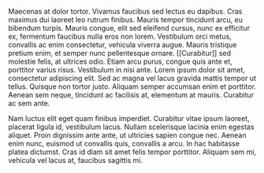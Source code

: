 Maecenas at dolor tortor. Vivamus faucibus sed lectus eu dapibus. Cras maximus dui laoreet leo rutrum finibus. Mauris tempor tincidunt arcu, eu bibendum turpis. Mauris congue, elit sed eleifend cursus, nunc ex efficitur ex, fermentum faucibus nulla eros non lorem. Vestibulum orci metus, convallis ac enim consectetur, vehicula viverra augue. Mauris tristique pretium enim, et semper nunc pellentesque ornare. [[Curabitur]] sed molestie felis, at ultrices odio. Etiam arcu purus, congue quis ante et, porttitor varius risus. Vestibulum in nisi ante. Lorem ipsum dolor sit amet, consectetur adipiscing elit. Sed ac magna vel lacus gravida mattis tempor ut tellus. Quisque non tortor justo. Aliquam semper accumsan enim et porttitor. Aenean sem neque, tincidunt ac facilisis at, elementum at mauris. Curabitur ac sem ante.

Nam luctus elit eget quam finibus imperdiet. Curabitur vitae ipsum laoreet, placerat ligula id, vestibulum lacus. Nullam scelerisque lacinia enim egestas aliquet. Proin dignissim ante ante, ut ultricies sapien congue nec. Aenean enim nunc, euismod ut convallis quis, convallis a arcu. In hac habitasse platea dictumst. Cras id diam sit amet felis tempor porttitor. Aliquam sem mi, vehicula vel lacus at, faucibus sagittis mi.